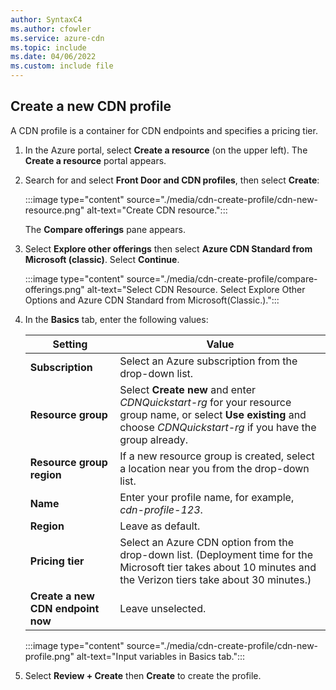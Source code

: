 ```yaml
---
author: SyntaxC4
ms.author: cfowler
ms.service: azure-cdn
ms.topic: include
ms.date: 04/06/2022
ms.custom: include file
---
```


## Create a new CDN profile

A CDN profile is a container for CDN endpoints and specifies a pricing tier.

1. In the Azure portal, select **Create a resource** (on the upper left). The **Create a resource** portal appears.
   
1. Search for and select **Front Door and CDN profiles**, then select **Create**:
    
    :::image type="content" source="./media/cdn-create-profile/cdn-new-resource.png" alt-text="Create CDN resource.":::

    The **Compare offerings** pane appears.

1. Select **Explore other offerings** then select **Azure CDN Standard from Microsoft (classic)**. Select **Continue**.

    :::image type="content" source="./media/cdn-create-profile/compare-offerings.png" alt-text="Select CDN Resource. Select Explore Other Options and Azure CDN Standard from Microsoft(Classic.).":::

1. In the **Basics** tab, enter the following values:
   
    | Setting  | Value |
    | -------- | ----- |
    | **Subscription** | Select an Azure subscription from the drop-down list. |
    | **Resource group** | Select **Create new** and enter *CDNQuickstart-rg* for your resource group name, or select **Use existing** and choose *CDNQuickstart-rg* if you have the group already. | 
    | **Resource group region** | If a new resource group is created, select a location near you from the drop-down list.|
    | **Name** | Enter your profile name, for example, *cdn-profile-123*. |
    | **Region** | Leave as default. |
    | **Pricing tier** | Select an Azure CDN option from the drop-down list. (Deployment time for the Microsoft tier takes about 10 minutes and the Verizon tiers take about 30 minutes.) |
    | **Create a new CDN endpoint now** | Leave unselected. |  
   
    :::image type="content" source="./media/cdn-create-profile/cdn-new-profile.png" alt-text="Input variables in Basics tab.":::

1. Select **Review + Create** then **Create** to create the profile.

